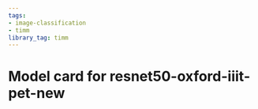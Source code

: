 ```yaml
---
tags:
- image-classification
- timm
library_tag: timm
---
```

# Model card for resnet50-oxford-iiit-pet-new